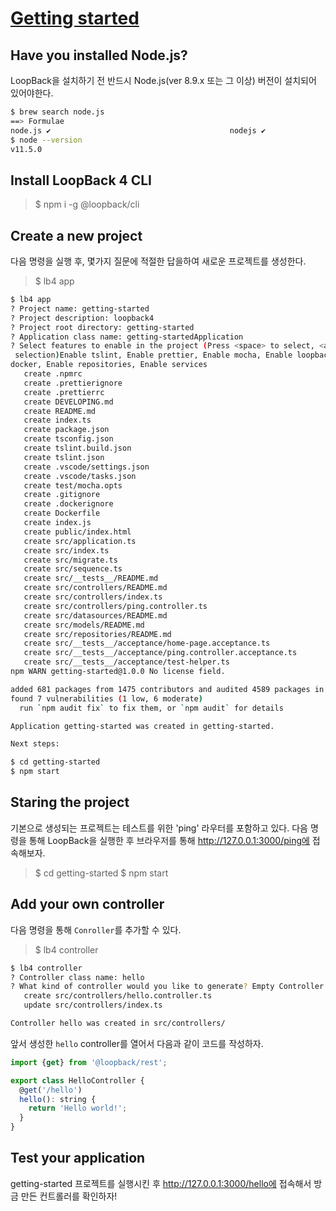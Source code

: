 # [Getting started](https://v4.loopback.io/getting-started.html)

## Have you installed Node.js?

LoopBack을 설치하기 전 반드시 Node.js(ver 8.9.x 또는 그 이상) 버전이 설치되어 있어야한다.

```sh
$ brew search node.js
==> Formulae
node.js ✔                                        nodejs ✔
$ node --version
v11.5.0
```

## Install LoopBack 4 CLI

>$ npm i -g @loopback/cli

## Create a new project

다음 명령을 실행 후, 몇가지 질문에 적절한 답을하여 새로운 프로젝트를 생성한다. 

>$ lb4 app

```sh
$ lb4 app
? Project name: getting-started
? Project description: loopback4
? Project root directory: getting-started
? Application class name: getting-startedApplication
? Select features to enable in the project (Press <space> to select, <a> to toggle all, <i> to invert
 selection)Enable tslint, Enable prettier, Enable mocha, Enable loopbackBuild, Enable vscode, Enable
docker, Enable repositories, Enable services
   create .npmrc
   create .prettierignore
   create .prettierrc
   create DEVELOPING.md
   create README.md
   create index.ts
   create package.json
   create tsconfig.json
   create tslint.build.json
   create tslint.json
   create .vscode/settings.json
   create .vscode/tasks.json
   create test/mocha.opts
   create .gitignore
   create .dockerignore
   create Dockerfile
   create index.js
   create public/index.html
   create src/application.ts
   create src/index.ts
   create src/migrate.ts
   create src/sequence.ts
   create src/__tests__/README.md
   create src/controllers/README.md
   create src/controllers/index.ts
   create src/controllers/ping.controller.ts
   create src/datasources/README.md
   create src/models/README.md
   create src/repositories/README.md
   create src/__tests__/acceptance/home-page.acceptance.ts
   create src/__tests__/acceptance/ping.controller.acceptance.ts
   create src/__tests__/acceptance/test-helper.ts
npm WARN getting-started@1.0.0 No license field.

added 681 packages from 1475 contributors and audited 4589 packages in 46.759s
found 7 vulnerabilities (1 low, 6 moderate)
  run `npm audit fix` to fix them, or `npm audit` for details

Application getting-started was created in getting-started.

Next steps:

$ cd getting-started
$ npm start
```

## Staring the project

기본으로 생성되는 프로젝트는 테스트를 위한 'ping' 라우터를 포함하고 있다. 다음 명령을 통해 LoopBack을 실행한 후 브라우저를 통해 http://127.0.0.1:3000/ping에 접속해보자. 

>$ cd getting-started
>$ npm start

## Add your own controller

다음 명령을 통해 `Conroller`를 추가할 수 있다. 

>$ lb4 controller

```sh
$ lb4 controller
? Controller class name: hello
? What kind of controller would you like to generate? Empty Controller
   create src/controllers/hello.controller.ts
   update src/controllers/index.ts

Controller hello was created in src/controllers/
```

앞서 생성한 `hello` controller를 열어서 다음과 같이 코드를 작성하자.

```javascript
import {get} from '@loopback/rest';

export class HelloController {
  @get('/hello')
  hello(): string {
    return 'Hello world!';
  }
}
```

## Test your application

getting-started 프로젝트를 실행시킨 후 http://127.0.0.1:3000/hello에 접속해서 방금 만든 컨트롤러를 확인하자!

